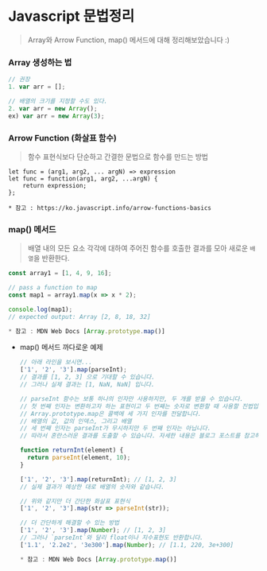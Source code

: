 # Javascript 문법정리

> Array와 Arrow Function, map() 메서드에 대해 정리해보았습니다 :)



### Array 생성하는 법

```javascript
// 권장
1. var arr = [];

// 배열의 크기를 지정할 수도 있다. 
2. var arr = new Array();
ex) var arr = new Array(3);

```

### Arrow Function (화살표 함수)

> 함수 표현식보다 단순하고 간결한 문법으로 함수를 만드는 방법

```javasript
let func = (arg1, arg2, ... argN) => expression
let func = function(arg1, arg2, ...argN) {
	return expression;
};

* 참고 : https://ko.javascript.info/arrow-functions-basics
```



### map() 메서드

> 배열 내의 모든 요소 각각에 대하여 주어진 함수를 호출한 결과를 모아 새로운 `배열`을 반환한다.

```javascript
const array1 = [1, 4, 9, 16];

// pass a function to map
const map1 = array1.map(x => x * 2);

console.log(map1);
// expected output: Array [2, 8, 18, 32]

* 참고 : MDN Web Docs [Array.prototype.map()]
```

- map() 메서드 까다로운 예제

  ```javascript
  // 아래 라인을 보시면...
  ['1', '2', '3'].map(parseInt);
  // 결과를 [1, 2, 3] 으로 기대할 수 있습니다.
  // 그러나 실제 결과는 [1, NaN, NaN] 입니다.
  
  // parseInt 함수는 보통 하나의 인자만 사용하지만, 두 개를 받을 수 있습니다.
  // 첫 번째 인자는 변환하고자 하는 표현이고 두 번째는 숫자로 변환할 때 사용할 진법입니다.
  // Array.prototype.map은 콜백에 세 가지 인자를 전달합니다.
  // 배열의 값, 값의 인덱스, 그리고 배열
  // 세 번째 인자는 parseInt가 무시하지만 두 번째 인자는 아닙니다.
  // 따라서 혼란스러운 결과를 도출할 수 있습니다. 자세한 내용은 블로그 포스트를 참고하시길 바랍니다.
  
  function returnInt(element) {
    return parseInt(element, 10);
  }
  
  ['1', '2', '3'].map(returnInt); // [1, 2, 3]
  // 실제 결과가 예상한 대로 배열의 숫자와 같습니다.
  
  // 위와 같지만 더 간단한 화살표 표현식
  ['1', '2', '3'].map(str => parseInt(str));
  
  // 더 간단하게 해결할 수 있는 방법
  ['1', '2', '3'].map(Number); // [1, 2, 3]
  // 그러나 `parseInt`와 달리 float이나 지수표현도 반환합니다.
  ['1.1', '2.2e2', '3e300'].map(Number); // [1.1, 220, 3e+300]
  
  * 참고 : MDN Web Docs [Array.prototype.map()]
  ```

